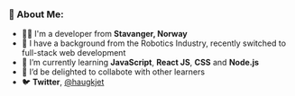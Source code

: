 ### 👋 About Me:

- 👨‍💻 I'm a developer from **Stavanger, Norway**
- 🌱 I have a background from the Robotics Industry, recently switched to full-stack web development
- 🌱 I’m currently learning **JavaScript**, **React JS**, **CSS** and **Node.js**
- 👯 I’d be delighted to collabote with other learners
- 🐦  **Twitter**, [@haugkjet](https://twitter.com/haugkjet)
<!--
**haugkjet/haugkjet** is a ✨ _special_ ✨ repository because its `README.md` (this file) appears on your GitHub profile.

Here are some ideas to get you started:

- 🔭 I’m currently working on ...
- 🌱 I’m currently learning ...
- 👯 I’m looking to collaborate on ...
- 🤔 I’m looking for help with ...
- 💬 Ask me about ...
- 📫 How to reach me: ...
- 😄 Pronouns: ...
- ⚡ Fun fact: ...
-->
